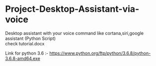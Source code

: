 # Project-Desktop-Assistant-via-voice
Desktop assistant with your voice command like cortana,siri,google assistant (Python Script)  
check tutorial.docx

Link for python 3.6 :- https://www.python.org/ftp/python/3.6.8/python-3.6.8-amd64.exe


